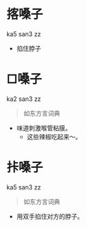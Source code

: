 # 揢嗓子
ka5 san3 zz
- 掐住脖子

# □嗓子
ka2 san3 zz
> 如东方言词典
- 味道刺激喉管粘膜。
  - 这些辣椒吃起来～。

# 拤嗓子
ka5 san3 zz
> 如东方言词典
- 用双手掐住对方的脖子。
